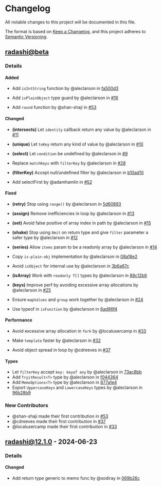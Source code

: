 # Changelog

All notable changes to this project will be documented in this file.

The format is based on [Keep a Changelog](https://keepachangelog.com/en/1.0.0/),
and this project adheres to [Semantic Versioning](https://semver.org/spec/v2.0.0.html).

## [radashi@beta]
### Details
#### <!-- 03 -->Added
- Add `isIntString` function by @aleclarson in [fa500d3](https://github.com/radashi-org/radashi/commit/fa500d329d7e06062e7a42cbf4ff9ad9dcb89191)
- Add `isPlainObject` type guard by @aleclarson in [#16](https://github.com/radashi-org/radashi/pull/16)

- Add `round` function by @shan-shaji in [#53](https://github.com/radashi-org/radashi/pull/53)


#### <!-- 05 -->Changed
- **(intersects)** Let `identity` callback return any value by @aleclarson in [#11](https://github.com/radashi-org/radashi/pull/11)

- **(unique)** Let `toKey` return any kind of value by @aleclarson in [#10](https://github.com/radashi-org/radashi/pull/10)

- **(select)** Let `condition` be undefined by @aleclarson in [#9](https://github.com/radashi-org/radashi/pull/9)

- Replace `matchKeys` with `filterKey` by @aleclarson in [#28](https://github.com/radashi-org/radashi/pull/28)

- **(filterKey)** Accept null/undefined filter by @aleclarson in [b10ad10](https://github.com/radashi-org/radashi/commit/b10ad105bada331494c232b7a28f9d76ff77dded)
- Add selectFirst by @adamhamlin in [#52](https://github.com/radashi-org/radashi/pull/52)


#### <!-- 06 -->Fixed
- **(retry)** Stop using `range()` by @aleclarson in [5d60893](https://github.com/radashi-org/radashi/commit/5d60893471240516a49c6ddf48839165b5961a47)
- **(assign)** Remove inefficiencies in loop by @aleclarson in [#13](https://github.com/radashi-org/radashi/pull/13)

- **(set)** Avoid false positive of array index in path by @aleclarson in [#15](https://github.com/radashi-org/radashi/pull/15)

- **(shake)** Stop using `Omit` on return type and give `filter` parameter a safer type by @aleclarson in [#12](https://github.com/radashi-org/radashi/pull/12)

- **(series)** Allow `items` param to be a readonly array by @aleclarson in [#14](https://github.com/radashi-org/radashi/pull/14)

- Copy `is-plain-obj` implementation by @aleclarson in [08a18e2](https://github.com/radashi-org/radashi/commit/08a18e218d83bf094354d4af1b5c9dcf92c18d1f)
- Avoid `isObject` for internal use by @aleclarson in [3b6a67c](https://github.com/radashi-org/radashi/commit/3b6a67ca7298cdcfde329a4ef28440205602b0e3)
- **(isArray)** Work with `readonly T[]` types by @aleclarson in [88c12b6](https://github.com/radashi-org/radashi/commit/88c12b6e3941b1fa6072b9ec9bf214c508e7bb70)
- **(keys)** Improve perf by avoiding excessive array allocations by @aleclarson in [#25](https://github.com/radashi-org/radashi/pull/25)

- Ensure `mapValues` and `group` work together by @aleclarson in [#24](https://github.com/radashi-org/radashi/pull/24)

- Use typeof in `isFunction` by @aleclarson in [6ad96f4](https://github.com/radashi-org/radashi/commit/6ad96f44f17949ee33acda9a073307b19dca7796)

#### <!-- 07 -->Performance
- Avoid excessive array allocation in `fork` by @localusercamp in [#33](https://github.com/radashi-org/radashi/pull/33)

- Make `template` faster by @aleclarson in [#32](https://github.com/radashi-org/radashi/pull/32)

- Avoid object spread in loop by @cdreeves in [#37](https://github.com/radashi-org/radashi/pull/37)


#### <!-- 08 -->Types
- Let `filterKey` accept `key: keyof any` by @aleclarson in [73ac8bb](https://github.com/radashi-org/radashi/commit/73ac8bba9e2a2a39eb3c117cc940cc2b18199834)
- Add `TryitResult<T>` type by @aleclarson in [f044364](https://github.com/radashi-org/radashi/commit/f0443644bace43ad3092751e0ba4193ead336ef6)
- Add `MemoOptions<T>` type by @aleclarson in [877a1e4](https://github.com/radashi-org/radashi/commit/877a1e4e4d6fba76eea04731e69f7490d3f3191a)
- Export `UppercaseKeys` and `LowercaseKeys` types by @aleclarson in [96b28b9](https://github.com/radashi-org/radashi/commit/96b28b9b037bd03277511d0174e4896729bcee93)

### New Contributors
* @shan-shaji made their first contribution in [#53](https://github.com/radashi-org/radashi/pull/53)
* @cdreeves made their first contribution in [#37](https://github.com/radashi-org/radashi/pull/37)
* @localusercamp made their first contribution in [#33](https://github.com/radashi-org/radashi/pull/33)
## [radashi@12.1.0] - 2024-06-23
### Details
#### <!-- 05 -->Changed
- Add return type generic to memo func by @sodiray in [069b26c](https://github.com/radashi-org/radashi/commit/069b26cdd7d62e6ac16a0ad3baa1c9abcca420bc)

[radashi@beta]: https://github.com/radashi-org/radashi/compare/v12.1.0..HEAD
[radashi@12.1.0]: https://github.com/radashi-org/radashi/compare/v12.0.0..v12.1.0

<!-- generated by git-cliff -->
